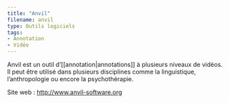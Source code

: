 ```yaml
---
title: "Anvil"
filename: anvil
type: Outils logiciels
tags:
- Annotation
- Vidéo
---
```


Anvil est un outil d’[[annotation|annotations]] à plusieurs niveaux de vidéos. Il peut être utilisé dans plusieurs disciplines comme la linguistique, l’anthropologie ou encore la psychothérapie.

Site web : <http://www.anvil-software.org>

